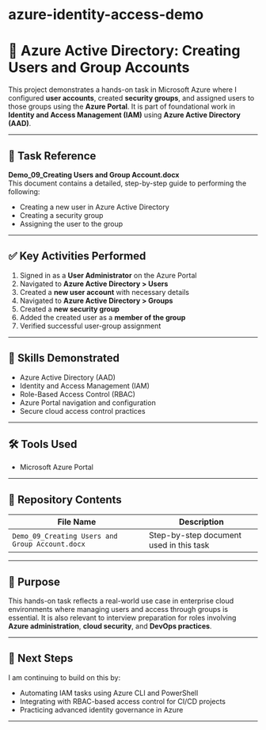 # azure-identity-access-demo
# 🔐 Azure Active Directory: Creating Users and Group Accounts

This project demonstrates a hands-on task in Microsoft Azure where I configured **user accounts**, created **security groups**, and assigned users to those groups using the **Azure Portal**. It is part of foundational work in **Identity and Access Management (IAM)** using **Azure Active Directory (AAD)**.

---

## 📘 Task Reference

**Demo_09_Creating Users and Group Account.docx**  
This document contains a detailed, step-by-step guide to performing the following:

- Creating a new user in Azure Active Directory
- Creating a security group
- Assigning the user to the group

---

## ✅ Key Activities Performed

1. Signed in as a **User Administrator** on the Azure Portal  
2. Navigated to **Azure Active Directory > Users**  
3. Created a **new user account** with necessary details  
4. Navigated to **Azure Active Directory > Groups**  
5. Created a **new security group**  
6. Added the created user as a **member of the group**  
7. Verified successful user-group assignment

---

## 🧠 Skills Demonstrated

- Azure Active Directory (AAD)
- Identity and Access Management (IAM)
- Role-Based Access Control (RBAC)
- Azure Portal navigation and configuration
- Secure cloud access control practices

---

## 🛠 Tools Used

- Microsoft Azure Portal

---

## 📁 Repository Contents

| File Name                                      | Description                                  |
|-----------------------------------------------|----------------------------------------------|
| `Demo_09_Creating Users and Group Account.docx` | Step-by-step document used in this task      |

---

## 🎯 Purpose

This hands-on task reflects a real-world use case in enterprise cloud environments where managing users and access through groups is essential. It is also relevant to interview preparation for roles involving **Azure administration**, **cloud security**, and **DevOps practices**.

---

## 🚀 Next Steps

I am continuing to build on this by:
- Automating IAM tasks using Azure CLI and PowerShell
- Integrating with RBAC-based access control for CI/CD projects
- Practicing advanced identity governance in Azure

---

